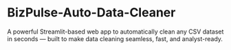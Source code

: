 # BizPulse-Auto-Data-Cleaner
A powerful Streamlit-based web app to automatically clean any CSV dataset in seconds — built to make data cleaning seamless, fast, and analyst-ready.

